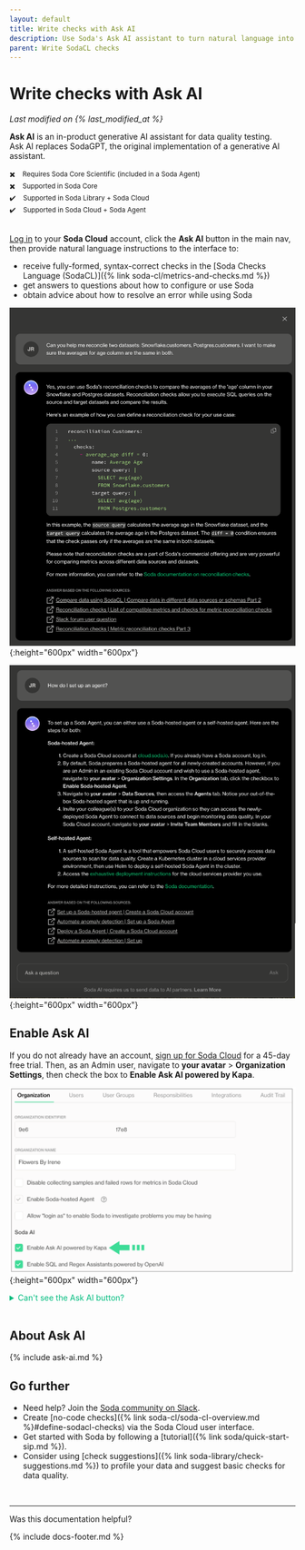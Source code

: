 ```yaml
---
layout: default
title: Write checks with Ask AI
description: Use Soda's Ask AI assistant to turn natural language into production-ready data quality checks in SodaCL.
parent: Write SodaCL checks
---
```


# Write checks with Ask AI <br/>
*Last modified on {% last_modified_at %}* 

**Ask AI** is an in-product generative AI assistant for data quality testing. <br />
Ask AI replaces SodaGPT, the original implementation of a generative AI assistant.

<small>✖️ &nbsp;&nbsp; Requires Soda Core Scientific (included in a Soda Agent)</small><br />
<small>✖️ &nbsp;&nbsp; Supported in Soda Core</small><br />
<small>✔️ &nbsp;&nbsp; Supported in Soda Library + Soda Cloud</small><br />
<small>✔️ &nbsp;&nbsp; Supported in Soda Cloud + Soda Agent</small><br />
<br />

<a href="https://cloud.soda.io/login" target="_blank">Log in</a> to your **Soda Cloud** account, click the **Ask AI** button in the main nav, then provide natural language instructions to the interface to:
* receive fully-formed, syntax-correct checks in the [Soda Checks Language (SodaCL)]({% link soda-cl/metrics-and-checks.md %})
* get answers to questions about how to configure or use Soda 
* obtain advice about how to resolve an error while using Soda

![ask-ai3](/assets/images/ask-ai3.png){:height="600px" width="600px"}

![askai-2](/assets/images/ask-ai2.png){:height="600px" width="600px"} 

## Enable Ask AI

If you do not already have an account, <a href="https://cloud.soda.io/signup" target="_blank">sign up for Soda Cloud</a> for a 45-day free trial. Then, as an Admin user, navigate to **your avatar** > **Organization Settings**, then check the box to **Enable Ask AI powered by Kapa**.

![enable-ask-ai](/assets/images/enable-ask-ai.png){:height="600px" width="600px"}

<details>
    <summary style="color:#00BC7E">Can't see the Ask AI button?</summary>
    <br />
    If you are an existing Soda customer, you must accept Soda's revised terms and conditions for service that includes the use of third-party tools that facilitate generative AI capabilites. Reply to Soda's Terms & Conditions email to accept the revisions, or contact <a href="mailto:support@soda.io">Soda Support</a> to arrange acceptance and enable the feature.<br /><br />
    If you have accepted the revised terms and conditions but still cannot see the Ask AI button, as an Admin user, navigate to <strong>your avatar</strong> > <strong>Organization Settings</strong>, then check the box to <strong>Enable Ask AI powered by Kapa</strong>.
</details>

<br />

## About Ask AI

{% include ask-ai.md %}
 

## Go further

* Need help? Join the <a href="https://community.soda.io/slack" target="_blank"> Soda community on Slack</a>.
* Create [no-code checks]({% link soda-cl/soda-cl-overview.md %}#define-sodacl-checks) via the Soda Cloud user interface.
* Get started with Soda by following a [tutorial]({% link soda/quick-start-sip.md %}).
* Consider using [check suggestions]({% link soda-library/check-suggestions.md %}) to profile your data and suggest basic checks for data quality.
<br />

---

Was this documentation helpful?

<!-- LikeBtn.com BEGIN -->
<span class="likebtn-wrapper" data-theme="tick" data-i18n_like="Yes" data-ef_voting="grow" data-show_dislike_label="true" data-counter_zero_show="true" data-i18n_dislike="No"></span>
<script>(function(d,e,s){if(d.getElementById("likebtn_wjs"))return;a=d.createElement(e);m=d.getElementsByTagName(e)[0];a.async=1;a.id="likebtn_wjs";a.src=s;m.parentNode.insertBefore(a, m)})(document,"script","//w.likebtn.com/js/w/widget.js");</script>
<!-- LikeBtn.com END -->

{% include docs-footer.md %}
